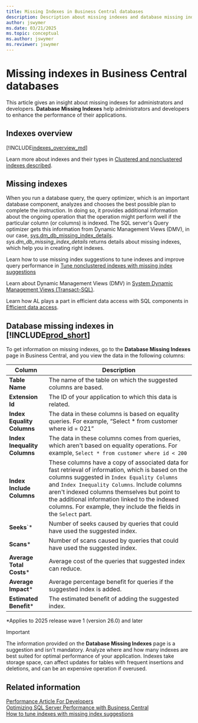 ```yaml
---
title: Missing Indexes in Business Central databases
description: Description about missing indexes and database missing indexes page
author: jswymer
ms.date: 03/21/2025
ms.topic: conceptual
ms.author: jswymer
ms.reviewer: jswymer
---
```


# Missing indexes in Business Central databases

This article gives an insight about missing indexes for administrators and developers. **Database Missing Indexes** help administrators and developers to enhance the performance of their applications.

## Indexes overview

[!INCLUDE[indexes_overview_md](../includes/indexes_overview.md)]

Learn more about indexes and their types in [Clustered and nonclustered indexes described](/sql/relational-databases/indexes/clustered-and-nonclustered-indexes-described).

## Missing indexes

When you run a database query, the query optimizer, which is an important database component, analyzes and chooses the best possible plan to complete the instruction. In doing so, it provides additional information about the ongoing operation that the operation might perform well if the particular column (or columns) is indexed. The SQL server's Query optimizer gets this information from Dynamic Management Views (DMV), in our case, [sys.dm_db_missing_index_details](/sql/relational-databases/system-dynamic-management-views/sys-dm-db-missing-index-details-transact-sql). *sys.dm_db_missing_index_details* returns details about missing indexes, which help you in creating right indexes.

Learn how to use missing index suggestions to tune indexes and improve query performance in [Tune nonclustered indexes with missing index suggestions](/sql/relational-databases/indexes/tune-nonclustered-missing-index-suggestions)

Learn about Dynamic Management Views (DMV) in [System Dynamic Management Views (Transact-SQL)](/sql/relational-databases/system-dynamic-management-views/system-dynamic-management-views).

Learn how AL plays a part in efficient data access with SQL components in [Efficient data access](../performance/performance-developer.md#efficient-data-access).

## Database missing indexes in [!INCLUDE[prod_short](../developer/includes/prod_short.md)]

To get information on missing indexes, go to the **Database Missing Indexes** page in Business Central, and you view the data in the following columns:

|Column|Description|
|------|-----------|
| **Table Name**|The name of the table on which the suggested columns are based.|
| **Extension Id**|The ID of your application to which this data is related.|
|**Index Equality Columns**|The data in these columns is based on equality queries. For example, “Select * from customer where id = 021”|
| **Index Inequality Columns**|The data in these columns comes from queries, which aren't based on equality operations. For example, `Select * from customer where id < 200`|
| **Index Include Columns**|These columns have a copy of associated data for fast retrieval of information, which is based on the columns suggested in `Index Equality Columns` and `Index Inequality Columns`. Include columns aren't indexed columns themselves but point to the additional information linked to the indexed columns. For example, they include the fields in the `Select` part.|
| **Seeks**`\*|Number of seeks caused by queries that could have used the suggested index.|
| **Scans**\*|Number of scans caused by queries that could have used the suggested index.|
|**Average Total Costs**\*|Average cost of the queries that suggested index can reduce.|
| **Average Impact**\*|Average percentage benefit for queries if the suggested index is added.|
| **Estimated Benefit**\*|The estimated benefit of adding the suggested index.|

\*Applies to 2025 release wave 1 (version 26.0) and later

> [!IMPORTANT]
> The information provided on the **Database Missing Indexes** page is a suggestion and isn't mandatory. Analyze where and how many indexes are best suited for optimal performance of your application. Indexes take storage space, can affect updates for tables with frequent insertions and deletions, and can be an expensive operation if overused.

## Related information

[Performance Article For Developers](../performance/performance-developer.md)  
[Optimizing SQL Server Performance with Business Central](optimize-sql-server-performance.md)  
[How to tune indexes with missing index suggestions](/sql/relational-databases/indexes/tune-nonclustered-missing-index-suggestions)
